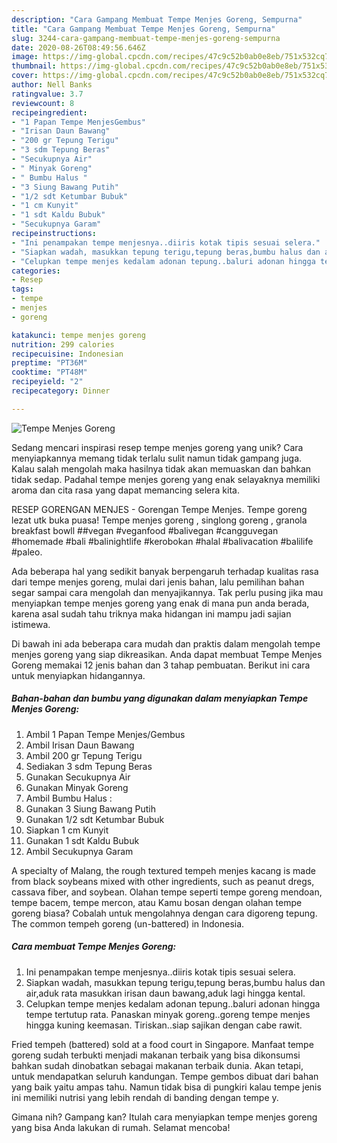 ```yaml
---
description: "Cara Gampang Membuat Tempe Menjes Goreng, Sempurna"
title: "Cara Gampang Membuat Tempe Menjes Goreng, Sempurna"
slug: 3244-cara-gampang-membuat-tempe-menjes-goreng-sempurna
date: 2020-08-26T08:49:56.646Z
image: https://img-global.cpcdn.com/recipes/47c9c52b0ab0e8eb/751x532cq70/tempe-menjes-goreng-foto-resep-utama.jpg
thumbnail: https://img-global.cpcdn.com/recipes/47c9c52b0ab0e8eb/751x532cq70/tempe-menjes-goreng-foto-resep-utama.jpg
cover: https://img-global.cpcdn.com/recipes/47c9c52b0ab0e8eb/751x532cq70/tempe-menjes-goreng-foto-resep-utama.jpg
author: Nell Banks
ratingvalue: 3.7
reviewcount: 8
recipeingredient:
- "1 Papan Tempe MenjesGembus"
- "Irisan Daun Bawang"
- "200 gr Tepung Terigu"
- "3 sdm Tepung Beras"
- "Secukupnya Air"
- " Minyak Goreng"
- " Bumbu Halus "
- "3 Siung Bawang Putih"
- "1/2 sdt Ketumbar Bubuk"
- "1 cm Kunyit"
- "1 sdt Kaldu Bubuk"
- "Secukupnya Garam"
recipeinstructions:
- "Ini penampakan tempe menjesnya..diiris kotak tipis sesuai selera."
- "Siapkan wadah, masukkan tepung terigu,tepung beras,bumbu halus dan air,aduk rata masukkan irisan daun bawang,aduk lagi hingga kental."
- "Celupkan tempe menjes kedalam adonan tepung..baluri adonan hingga tempe tertutup rata. Panaskan minyak goreng..goreng tempe menjes hingga kuning keemasan. Tiriskan..siap sajikan dengan cabe rawit."
categories:
- Resep
tags:
- tempe
- menjes
- goreng

katakunci: tempe menjes goreng 
nutrition: 299 calories
recipecuisine: Indonesian
preptime: "PT36M"
cooktime: "PT48M"
recipeyield: "2"
recipecategory: Dinner

---
```



![Tempe Menjes Goreng](https://img-global.cpcdn.com/recipes/47c9c52b0ab0e8eb/751x532cq70/tempe-menjes-goreng-foto-resep-utama.jpg)

Sedang mencari inspirasi resep tempe menjes goreng yang unik? Cara menyiapkannya memang tidak terlalu sulit namun tidak gampang juga. Kalau salah mengolah maka hasilnya tidak akan memuaskan dan bahkan tidak sedap. Padahal tempe menjes goreng yang enak selayaknya memiliki aroma dan cita rasa yang dapat memancing selera kita.

RESEP GORENGAN MENJES - Gorengan Tempe Menjes. Tempe goreng lezat utk buka puasa! Tempe menjes goreng , singlong goreng , granola breakfast bowll ##vegan #veganfood #balivegan #cangguvegan #homemade #bali #balinightlife #kerobokan #halal #balivacation #balilife #paleo.

Ada beberapa hal yang sedikit banyak berpengaruh terhadap kualitas rasa dari tempe menjes goreng, mulai dari jenis bahan, lalu pemilihan bahan segar sampai cara mengolah dan menyajikannya. Tak perlu pusing jika mau menyiapkan tempe menjes goreng yang enak di mana pun anda berada, karena asal sudah tahu triknya maka hidangan ini mampu jadi sajian istimewa.


Di bawah ini ada beberapa cara mudah dan praktis dalam mengolah tempe menjes goreng yang siap dikreasikan. Anda dapat membuat Tempe Menjes Goreng memakai 12 jenis bahan dan 3 tahap pembuatan. Berikut ini cara untuk menyiapkan hidangannya.

<!--inarticleads1-->

##### Bahan-bahan dan bumbu yang digunakan dalam menyiapkan Tempe Menjes Goreng:

1. Ambil 1 Papan Tempe Menjes/Gembus
1. Ambil Irisan Daun Bawang
1. Ambil 200 gr Tepung Terigu
1. Sediakan 3 sdm Tepung Beras
1. Gunakan Secukupnya Air
1. Gunakan  Minyak Goreng
1. Ambil  Bumbu Halus :
1. Gunakan 3 Siung Bawang Putih
1. Gunakan 1/2 sdt Ketumbar Bubuk
1. Siapkan 1 cm Kunyit
1. Gunakan 1 sdt Kaldu Bubuk
1. Ambil Secukupnya Garam


A specialty of Malang, the rough textured tempeh menjes kacang is made from black soybeans mixed with other ingredients, such as peanut dregs, cassava fiber, and soybean. Olahan tempe seperti tempe goreng mendoan, tempe bacem, tempe mercon, atau Kamu bosan dengan olahan tempe goreng biasa? Cobalah untuk mengolahnya dengan cara digoreng tepung. The common tempeh goreng (un-battered) in Indonesia. 

<!--inarticleads2-->

##### Cara membuat Tempe Menjes Goreng:

1. Ini penampakan tempe menjesnya..diiris kotak tipis sesuai selera.
1. Siapkan wadah, masukkan tepung terigu,tepung beras,bumbu halus dan air,aduk rata masukkan irisan daun bawang,aduk lagi hingga kental.
1. Celupkan tempe menjes kedalam adonan tepung..baluri adonan hingga tempe tertutup rata. Panaskan minyak goreng..goreng tempe menjes hingga kuning keemasan. Tiriskan..siap sajikan dengan cabe rawit.


Fried tempeh (battered) sold at a food court in Singapore. Manfaat tempe goreng sudah terbukti menjadi makanan terbaik yang bisa dikonsumsi bahkan sudah dinobatkan sebagai makanan terbaik dunia. Akan tetapi, untuk mendapatkan seluruh kandungan. Tempe gembos dibuat dari bahan yang baik yaitu ampas tahu. Namun tidak bisa di pungkiri kalau tempe jenis ini memiliki nutrisi yang lebih rendah di banding dengan tempe y. 

Gimana nih? Gampang kan? Itulah cara menyiapkan tempe menjes goreng yang bisa Anda lakukan di rumah. Selamat mencoba!
